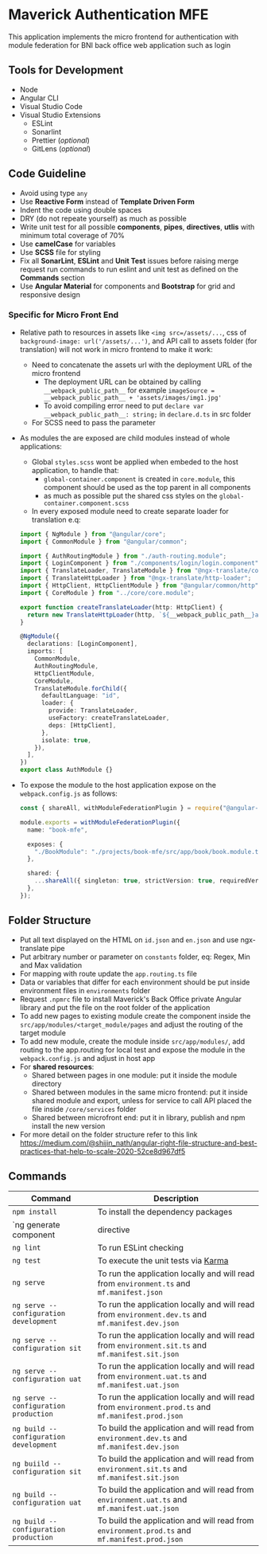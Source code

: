 # Maverick Authentication MFE

This application implements the micro frontend for authentication with module federation for BNI back office web application such as login

## Tools for Development

- Node
- Angular CLI
- Visual Studio Code
- Visual Studio Extensions
  - ESLint
  - Sonarlint
  - Prettier (_optional_)
  - GitLens (_optional_)

## Code Guideline

- Avoid using type `any`
- Use **Reactive Form** instead of **Template Driven Form**
- Indent the code using double spaces
- DRY (do not repeate yourself) as much as possible
- Write unit test for all possible **components**, **pipes**, **directives**, **utlis** with minimum total coverage of 70%
- Use **camelCase** for variables
- Use **SCSS** file for styling
- Fix all **SonarLint**, **ESLint** and **Unit Test** issues before raising merge request
  run commands to run eslint and unit test as defined on the **Commands** section
- Use **Angular Material** for components and **Bootstrap** for grid and responsive design

### Specific for Micro Front End

- Relative path to resources in assets like `<img src=/assets/...`, css of `background-image: url('/assets/...')`, and API call to assets folder (for translation) will not work in micro frontend to make it work:
  - Need to concatenate the assets url with the deployment URL of the micro frontend
    - The deployment URL can be obtained by calling `__webpack_public_path__` for example `imageSource = __webpack_public_path__ + 'assets/images/img1.jpg'`
    - To avoid compiling error need to put `declare var __webpack_public_path__: string;` in `declare.d.ts` in src folder
  - For SCSS need to pass the parameter
- As modules the are exposed are child modules instead of whole applications:

  - Global `styles.scss` wont be applied when embeded to the host application, to handle that:
    - `global-container.component` is created in `core.module`, this component should be used as the top parent in all components
    - as much as possible put the shared css styles on the `global-container.component.scss`
  - In every exposed module need to create separate loader for translation e.q:

  ```typescript
  import { NgModule } from "@angular/core";
  import { CommonModule } from "@angular/common";

  import { AuthRoutingModule } from "./auth-routing.module";
  import { LoginComponent } from "./components/login/login.component";
  import { TranslateLoader, TranslateModule } from "@ngx-translate/core";
  import { TranslateHttpLoader } from "@ngx-translate/http-loader";
  import { HttpClient, HttpClientModule } from "@angular/common/http";
  import { CoreModule } from "../core/core.module";

  export function createTranslateLoader(http: HttpClient) {
    return new TranslateHttpLoader(http, `${__webpack_public_path__}assets/i18n/`, ".json");
  }

  @NgModule({
    declarations: [LoginComponent],
    imports: [
      CommonModule,
      AuthRoutingModule,
      HttpClientModule,
      CoreModule,
      TranslateModule.forChild({
        defaultLanguage: "id",
        loader: {
          provide: TranslateLoader,
          useFactory: createTranslateLoader,
          deps: [HttpClient],
        },
        isolate: true,
      }),
    ],
  })
  export class AuthModule {}
  ```

- To expose the module to the host application expose on the `webpack.config.js` as follows:

  ```typescript
  const { shareAll, withModuleFederationPlugin } = require("@angular-architects/module-federation/webpack");

  module.exports = withModuleFederationPlugin({
    name: "book-mfe",

    exposes: {
      "./BookModule": "./projects/book-mfe/src/app/book/book.module.ts",
    },

    shared: {
      ...shareAll({ singleton: true, strictVersion: true, requiredVersion: "auto" }),
    },
  });
  ```

## Folder Structure

- Put all text displayed on the HTML on `id.json` and `en.json` and use ngx-translate pipe
- Put arbitrary number or parameter on `constants` folder, eq: Regex, Min and Max validation
- For mapping with route update the `app.routing.ts` file
- Data or variables that differ for each environment should be put inside environment files in `environments` folder
- Request `.npmrc` file to install Maverick's Back Office private Angular library and put the file on the root folder of the application
- To add new pages to existing module create the component inside the `src/app/modules/<target_module/pages` and adjust the routing of the target module
- To add new module, create the module inside `src/app/modules/`, add routing to the app.routing for local test and expose the module in the `webpack.config.js` and adjust in host app
- For **shared resources**:
  - Shared between pages in one module: put it inside the module directory
  - Shared between modules in the same micro frontend: put it inside shared module and export, unless for service to call API placed the file inside `/core/services` folder
  - Shared between microfront end: put it in library, publish and npm install the new version
- For more detail on the folder structure refer to this link https://medium.com/@shijin_nath/angular-right-file-structure-and-best-practices-that-help-to-scale-2020-52ce8d967df5

## Commands

<!-- prettier-ignore-start -->
| Command | Description |
| ------ | ------ |
| `npm install` | To install the dependency packages |
| `ng generate component | directive | pipe | service | class | guard | interface | enum | module` | To generate component/ directive/ pipe / service, etc |
| `ng lint` | To run ESLint checking |
| `ng test` | To execute the unit tests via [Karma](https://karma-runner.github.io) |
| `ng serve` | To run the application locally and will read from `environment.ts` and `mf.manifest.json` |
| `ng serve --configuration development` | To run the application locally and will read from `environment.dev.ts` and `mf.manifest.dev.json` |
| `ng serve --configuration sit` | To run the application locally and will read from `environment.sit.ts` and `mf.manifest.sit.json` |
| `ng serve --configuration uat` | To run the application locally and will read from `environment.uat.ts` and `mf.manifest.uat.json` |
| `ng serve --configuration production` | To run the application locally and will read from `environment.prod.ts` and `mf.manifest.prod.json` |
| `ng build --configuration development` | To build the application and will read from `environment.dev.ts` and `mf.manifest.dev.json` |
| `ng buiild --configuration sit` | To build the application and will read from `environment.sit.ts` and `mf.manifest.sit.json` |
| `ng build --configuration uat` | To build the application and will read from `environment.uat.ts` and `mf.manifest.uat.json` |
| `ng build --configuration production` |To build the application and will read from `environment.prod.ts` and `mf.manifest.prod.json` |
<!-- prettier-ignore-end -->